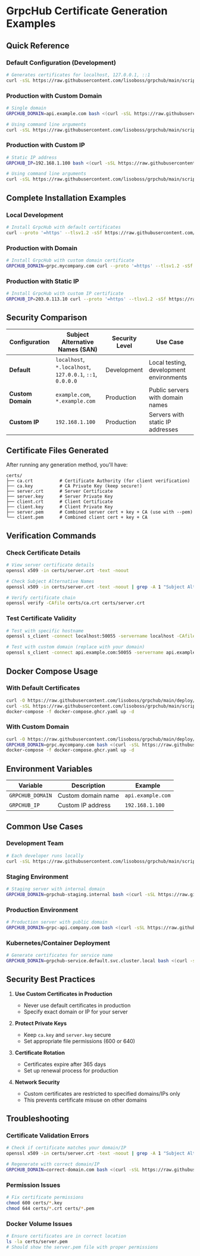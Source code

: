 # GrpcHub Certificate Generation Examples

## Quick Reference

### Default Configuration (Development)
```bash
# Generates certificates for localhost, 127.0.0.1, ::1
curl -sSL https://raw.githubusercontent.com/lisoboss/grpchub/main/scripts/gen-certs-standalone.sh | bash
```

### Production with Custom Domain
```bash
# Single domain
GRPCHUB_DOMAIN=api.example.com bash <(curl -sSL https://raw.githubusercontent.com/lisoboss/grpchub/main/scripts/gen-certs-standalone.sh)

# Using command line arguments
curl -sSL https://raw.githubusercontent.com/lisoboss/grpchub/main/scripts/gen-certs-standalone.sh | bash -s -- --domain api.example.com
```

### Production with Custom IP
```bash
# Static IP address
GRPCHUB_IP=192.168.1.100 bash <(curl -sSL https://raw.githubusercontent.com/lisoboss/grpchub/main/scripts/gen-certs-standalone.sh)

# Using command line arguments
curl -sSL https://raw.githubusercontent.com/lisoboss/grpchub/main/scripts/gen-certs-standalone.sh | bash -s -- --ip 192.168.1.100
```

## Complete Installation Examples

### Local Development
```bash
# Install GrpcHub with default certificates
curl --proto '=https' --tlsv1.2 -sSf https://raw.githubusercontent.com/lisoboss/grpchub/main/scripts/install.sh | sh
```

### Production with Domain
```bash
# Install GrpcHub with custom domain certificate
GRPCHUB_DOMAIN=grpc.mycompany.com curl --proto '=https' --tlsv1.2 -sSf https://raw.githubusercontent.com/lisoboss/grpchub/main/scripts/install.sh | sh
```

### Production with Static IP
```bash
# Install GrpcHub with custom IP certificate
GRPCHUB_IP=203.0.113.10 curl --proto '=https' --tlsv1.2 -sSf https://raw.githubusercontent.com/lisoboss/grpchub/main/scripts/install.sh | sh
```

## Security Comparison

| Configuration | Subject Alternative Names (SAN) | Security Level | Use Case |
|---------------|--------------------------------|----------------|----------|
| **Default** | `localhost`, `*.localhost`, `127.0.0.1`, `::1`, `0.0.0.0` | Development | Local testing, development environments |
| **Custom Domain** | `example.com`, `*.example.com` | Production | Public servers with domain names |
| **Custom IP** | `192.168.1.100` | Production | Servers with static IP addresses |

## Certificate Files Generated

After running any generation method, you'll have:

```
certs/
├── ca.crt          # Certificate Authority (for client verification)
├── ca.key          # CA Private Key (keep secure!)
├── server.crt      # Server Certificate
├── server.key      # Server Private Key
├── client.crt      # Client Certificate
├── client.key      # Client Private Key
├── server.pem      # Combined server cert + key + CA (use with --pem)
└── client.pem      # Combined client cert + key + CA
```

## Verification Commands

### Check Certificate Details
```bash
# View server certificate details
openssl x509 -in certs/server.crt -text -noout

# Check Subject Alternative Names
openssl x509 -in certs/server.crt -text -noout | grep -A 1 "Subject Alternative Name"

# Verify certificate chain
openssl verify -CAfile certs/ca.crt certs/server.crt
```

### Test Certificate Validity
```bash
# Test with specific hostname
openssl s_client -connect localhost:50055 -servername localhost -CAfile certs/ca.crt

# Test with custom domain (replace with your domain)
openssl s_client -connect api.example.com:50055 -servername api.example.com -CAfile certs/ca.crt
```

## Docker Compose Usage

### With Default Certificates
```bash
curl -O https://raw.githubusercontent.com/lisoboss/grpchub/main/deploy/docker-compose.ghcr.yaml
curl -sSL https://raw.githubusercontent.com/lisoboss/grpchub/main/scripts/gen-certs-standalone.sh | bash
docker-compose -f docker-compose.ghcr.yaml up -d
```

### With Custom Domain
```bash
curl -O https://raw.githubusercontent.com/lisoboss/grpchub/main/deploy/docker-compose.ghcr.yaml
GRPCHUB_DOMAIN=grpc.mycompany.com bash <(curl -sSL https://raw.githubusercontent.com/lisoboss/grpchub/main/scripts/gen-certs-standalone.sh)
docker-compose -f docker-compose.ghcr.yaml up -d
```

## Environment Variables

| Variable | Description | Example |
|----------|-------------|---------|
| `GRPCHUB_DOMAIN` | Custom domain name | `api.example.com` |
| `GRPCHUB_IP` | Custom IP address | `192.168.1.100` |

## Common Use Cases

### Development Team
```bash
# Each developer runs locally
curl -sSL https://raw.githubusercontent.com/lisoboss/grpchub/main/scripts/gen-certs-standalone.sh | bash
```

### Staging Environment
```bash
# Staging server with internal domain
GRPCHUB_DOMAIN=grpchub-staging.internal bash <(curl -sSL https://raw.githubusercontent.com/lisoboss/grpchub/main/scripts/gen-certs-standalone.sh)
```

### Production Environment
```bash
# Production server with public domain
GRPCHUB_DOMAIN=grpc-api.company.com bash <(curl -sSL https://raw.githubusercontent.com/lisoboss/grpchub/main/scripts/gen-certs-standalone.sh)
```

### Kubernetes/Container Deployment
```bash
# Generate certificates for service name
GRPCHUB_DOMAIN=grpchub-service.default.svc.cluster.local bash <(curl -sSL https://raw.githubusercontent.com/lisoboss/grpchub/main/scripts/gen-certs-standalone.sh)
```

## Security Best Practices

1. **Use Custom Certificates in Production**
   - Never use default certificates in production
   - Specify exact domain or IP for your server

2. **Protect Private Keys**
   - Keep `ca.key` and `server.key` secure
   - Set appropriate file permissions (600 or 640)

3. **Certificate Rotation**
   - Certificates expire after 365 days
   - Set up renewal process for production

4. **Network Security**
   - Custom certificates are restricted to specified domains/IPs only
   - This prevents certificate misuse on other domains

## Troubleshooting

### Certificate Validation Errors
```bash
# Check if certificate matches your domain/IP
openssl x509 -in certs/server.crt -text -noout | grep -A 1 "Subject Alternative Name"

# Regenerate with correct domain/IP
GRPCHUB_DOMAIN=correct-domain.com bash <(curl -sSL https://raw.githubusercontent.com/lisoboss/grpchub/main/scripts/gen-certs-standalone.sh)
```

### Permission Issues
```bash
# Fix certificate permissions
chmod 600 certs/*.key
chmod 644 certs/*.crt certs/*.pem
```

### Docker Volume Issues
```bash
# Ensure certificates are in correct location
ls -la certs/server.pem
# Should show the server.pem file with proper permissions
```